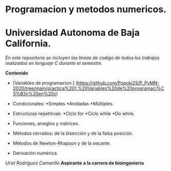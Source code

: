 # Programacion y metodos numericos. 
# Universidad Autonoma de Baja California. 

_En este repositorio se incluyen las lineas de codigo de todos los trabajos realizados en lenguaje C durante el semestre._

**Contenido**

* [Variables de programacion.] (https://github.com/Popoki25/P_PyMN-2020/tree/main/practica%201.%20Variables%20de%20programaci%C3%B3n%20en%20c)
* Condicionales: 
*Simples *Anidadas *Múltiples.

* Estructuras repetitivas:
*Ciclo for	*Ciclo while *Do while. 

* Funciones, arreglos y matrices. 

* Métodos cerrados: de la bisección y de la falsa posición.

* Métodos de Newton-Rhapson y de la secante. 

* Derivación numérica.


_Uriel Rodriguez Camarillo_
**Aspìrante a la carrera de bioingenieria**
